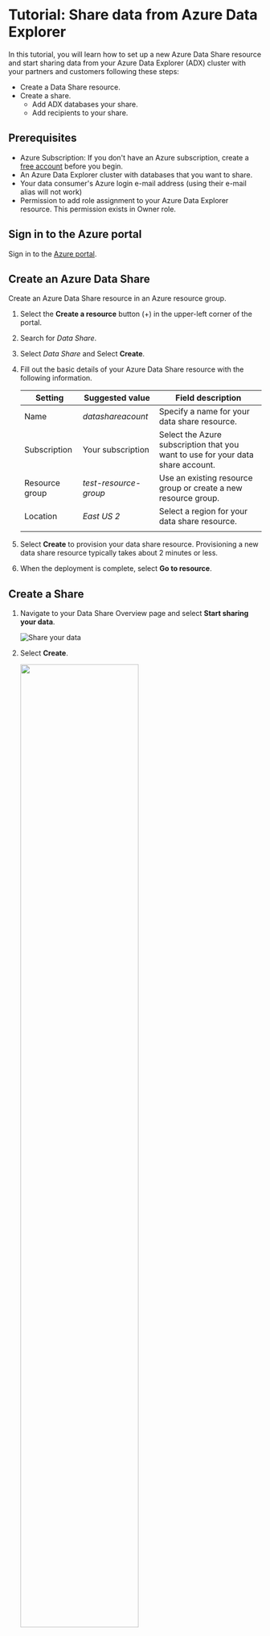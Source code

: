 # Tutorial: Share data from Azure Data Explorer

In this tutorial, you will learn how to set up a new Azure Data Share resource and start sharing data from your Azure Data Explorer (ADX) cluster with your partners and customers following these steps:

* Create a Data Share resource.
* Create a share.
    * Add ADX databases your share.
    * Add recipients to your share. 

## Prerequisites

* Azure Subscription: If you don't have an Azure subscription, create a [free account](https://azure.microsoft.com/free/) before you begin.
* An Azure Data Explorer cluster with databases that you want to share.
* Your data consumer's Azure login e-mail address (using their e-mail alias will not work)
* Permission to add role assignment to your Azure Data Explorer resource. This permission exists in Owner role. 

## Sign in to the Azure portal

Sign in to the [Azure portal](https://portal.azure.com/).

## Create an Azure Data Share

Create an Azure Data Share resource in an Azure resource group.

1. Select the **Create a resource** button (+) in the upper-left corner of the  portal.

1. Search for *Data Share*.

1. Select *Data Share* and Select **Create**.

1. Fill out the basic details of your Azure Data Share resource with the following information. 

     **Setting** | **Suggested value** | **Field description**
    |---|---|---|
    | Name | *datashareacount* | Specify a name for your data share resource. |
    | Subscription | Your subscription | Select the Azure subscription that you want to use for your data share account.|
    | Resource group | *test-resource-group* | Use an existing resource group or create a new resource group. |
    | Location | *East US 2* | Select a region for your data share resource.
    | | |

1. Select **Create** to provision your data share resource. Provisioning a new data share resource typically takes about 2 minutes or less. 

1. When the deployment is complete, select **Go to resource**.

## Create a Share

1. Navigate to your Data Share Overview page and select **Start sharing your data**.

    ![Share your data](./media/datashare-overview.png "Share sharing your data") 

1. Select **Create**.   

    <img src="./media/create-share.png" width="70%">

1. Fill out the details for your Data Share. Specify a name, share type (select *In-place*), description, and optionally terms of use. 

    ![EnterShareDetails](./media/enter-share-details.png "Enter Share details") 

1. Select **Continue**

1. To add Datasets to your Data Share, select **Add Datasets**. 

    ![Datasets](./media/datasets.png "Datasets")

1. Select the dataset type *Azure Data Explorer*.

1. Navigate to the object you would like to share and select 'Add Datasets'. 

    ![SelectDatasets](./media/select-datasets.png "Select Datasets")    

1. In the Recipients tab, enter in the email addresses of your Data Consumer by selecting '+ Add Recipient'. 

    ![AddRecipients](./media/add-recipient.png "Add recipients") 

1. Select **Continue**

1. In the Review + Create tab, review your Share Contents, Settings and Recipients. Select **Create**

   ![ReviewAndCreateShare](./media/review-and-create-share.png "Review and Create Share") 

Your Share has now been created and the recipient of your Data Share is now ready to accept your invitation. 

   ![SentShares](./media/sent-share.png "Sent Share") 

## Next steps

To learn about how a Data Consumer can accept and receive a share, continue to the [accept and receive ADX data](receive-adx-data.md) tutorial. 

